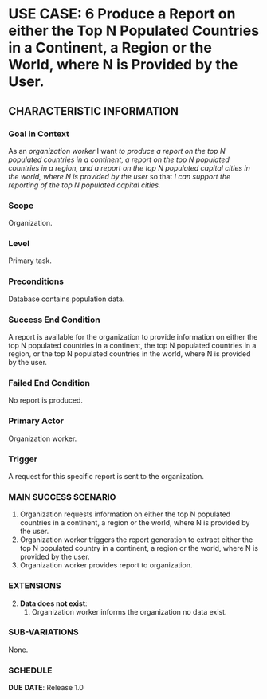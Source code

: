 # USE CASE: 6 Produce a Report on either the Top N Populated Countries in a Continent, a Region or the World, where N is Provided by the User.

## CHARACTERISTIC INFORMATION

### Goal in Context
As an *organization worker* I want *to produce a report on the top N populated countries in a continent, a report on the top N populated countries in a region, and a report on the top N populated capital cities in the world, where N is provided by the user* so that *I can support the reporting of the top N populated capital cities.*

### Scope
Organization.

### Level
Primary task.

### Preconditions
Database contains population data.

### Success End Condition
A report is available for the organization to provide information on either the top N populated countries in a continent, the top N populated countries in a region, or the top N populated countries in the world, where N is provided by the user.

### Failed End Condition
No report is produced.

### Primary Actor
Organization worker.

### Trigger
A request for this specific report is sent to the organization.

### MAIN SUCCESS SCENARIO
1. Organization requests information on either the top N populated countries in a continent, a region or the world, where N is provided by the user.
2. Organization worker triggers the report generation to extract either the top N populated country in a continent, a region or the world, where N is provided by the user.
3. Organization worker provides report to organization.

### EXTENSIONS
2. **Data does not exist**:
    1. Organization worker informs the organization no data exist.

### SUB-VARIATIONS
None.

### SCHEDULE
**DUE DATE**: Release 1.0
